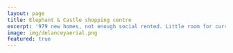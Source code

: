```yaml
---
layout: page
title: Elephant & Castle shopping centre
excerpt: '979 new homes, not enough social rented. Little room for current shopkeepers'
image: img/delanceyaerial.png
featured: true
---
```



<meta name="twitter:card" content="summary_large_image">
<meta name="twitter:site" content="@35percent_EAN">
<meta name="twitter:title" content="Delancey's Elephant and Castle">
<meta name="twitter:description" content="1000 new homes but only 8.6% social rent - only 10% of new retail earmarked for current traders.">
<meta name="twitter:image" content="https://35percent.org/img/shoppingcentrecomp.png">


